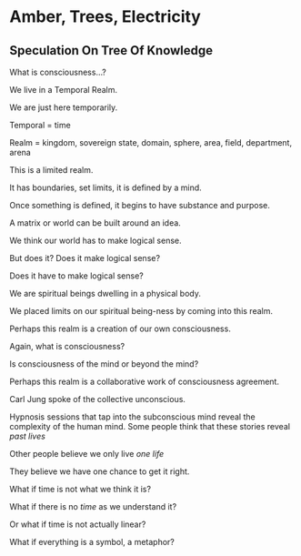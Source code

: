 # Amber, Trees, Electricity
## Speculation On Tree Of Knowledge

What is consciousness...?

We live in a Temporal Realm.

We are just here temporarily.

Temporal = time

Realm = kingdom, sovereign state, domain, sphere, area, field, department, arena

This is a limited realm.

It has boundaries, set limits, it is defined by a mind.

Once something is defined, it begins to have substance and purpose.

A matrix or world can be built around an idea.

We think our world has to make logical sense. 

But does it? Does it make logical sense?

Does it have to make logical sense?

We are spiritual beings dwelling in a physical body.

We placed limits on our spiritual being-ness by coming into this realm.

Perhaps this realm is a creation of our own consciousness.

Again, what is consciousness?

Is consciousness of the mind or beyond the mind?

Perhaps this realm is a collaborative work of consciousness agreement.

Carl Jung spoke of the collective unconscious.

Hypnosis sessions that tap into the subconscious mind reveal the complexity of the human mind. Some people think that these stories reveal *past lives*

Other people believe we only live *one life*

They believe we have one chance to get it right.

What if time is not what we think it is?

What if there is no *time* as we understand it?

Or what if time is not actually linear?

What if everything is a symbol, a metaphor?

